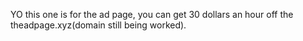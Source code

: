 YO this one is for the ad page, you can get 30 dollars an hour off the theadpage.xyz(domain still being worked).
